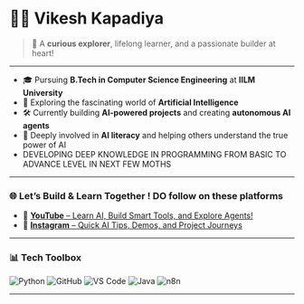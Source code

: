 # 👨‍💻 Vikesh Kapadiya

> 🚀 A **curious explorer**, lifelong learner, and a passionate builder at heart!

---

- 🎓 Pursuing **B.Tech in Computer Science Engineering** at **IILM University**  
- 🤖 Exploring the fascinating world of **Artificial Intelligence**  
- 🛠️ Currently building **AI-powered projects** and creating **autonomous AI agents**  
- 🧠 Deeply involved in **AI literacy** and helping others understand the true power of AI
- DEVELOPING DEEP KNOWLEDGE IN PROGRAMMING FROM BASIC TO ADVANCE LEVEL IN NEXT FEW MOTHS 

---

### 🌐 Let’s Build & Learn Together ! DO follow on these platforms 

- 🎥 [**YouTube** – Learn AI, Build Smart Tools, and Explore Agents!](https://youtube.com/shorts/FG4l33LbcO4?si=APZzc27XjO9pXsn5)  
- 📸 [**Instagram** – Quick AI Tips, Demos, and Project Journeys](https://www.instagram.com/reel/DKlalhbNQpd/?utm_source=ig_web_copy_link&igsh=aDN6YXdlaXRvM2Nm)

---

### 📊 Tech Toolbox

![Python](https://img.shields.io/badge/Python-3670A0?style=for-the-badge&logo=python&logoColor=white)
![GitHub](https://img.shields.io/badge/GitHub-181717?style=for-the-badge&logo=github&logoColor=white)
![VS Code](https://img.shields.io/badge/VS%20Code-007ACC?style=for-the-badge&logo=visual-studio-code&logoColor=white)
![Java](https://img.shields.io/badge/Java-007396?style=for-the-badge&logo=java&logoColor=white)
![n8n](https://img.shields.io/badge/n8n-EF652A?style=for-the-badge&logo=n8n&logoColor=white)

---

